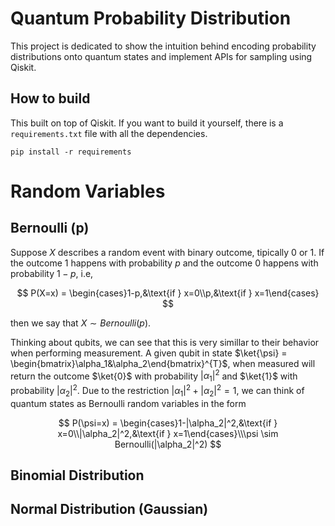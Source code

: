 # Quantum Probability Distribution

This project is dedicated to show the intuition behind encoding probability distributions onto quantum states and implement APIs for sampling using Qiskit.

## How to build

This built on top of Qiskit. If you want to build it yourself, there is a `requirements.txt` file with all the dependencies.

`pip install -r requirements`

# Random Variables

## Bernoulli (p)

Suppose $X$ describes a random event with binary outcome, tipically $0$ or $1$. If the outcome $1$ happens with probability $p$ and the outcome $0$ happens with probability $1 - p$, i.e,

$$
P(X=x) = \begin{cases}1-p,&\text{if } x=0\\p,&\text{if } x=1\end{cases}
$$

then we say that $X\sim Bernoulli(p)$.

Thinking about qubits, we can see that this is very simillar to their behavior when performing measurement. A given qubit in state $\ket{\psi} = \begin{bmatrix}\alpha_1&\alpha_2\end{bmatrix}^{T}$, when measured will return the outcome $\ket{0}$ with probability $|{\alpha_1}|^{2}$ and $\ket{1}$ with probability $|\alpha_2|^{2}$. Due to the restriction $|{\alpha_1}|^{2} + |{\alpha_2}|^{2} = 1$, we can think of quantum states as Bernoulli random variables in the form

$$
P(\psi=x) = \begin{cases}1-|\alpha_2|^2,&\text{if } x=0\\|\alpha_2|^2,&\text{if } x=1\end{cases}\\\psi \sim Bernoulli(|\alpha_2|^2)
$$

## Binomial Distribution

## Normal Distribution (Gaussian)
